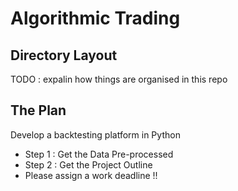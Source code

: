 # Algorithmic Trading

## Directory Layout

TODO : expalin how things are organised in this repo

## The Plan

Develop a backtesting platform in Python

 - Step 1 : Get the Data Pre-processed
 - Step 2 : Get the Project Outline 
 - Please assign a work deadline !!


